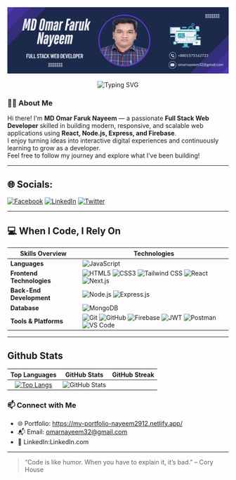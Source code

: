  <img alt="html5" src="Purple Blue Simple Professional Marketing Professional LinkedIn Article Cov_20250625_030910_0000.png" />
<p align="center">
  <img src="https://readme-typing-svg.demolab.com?font=Fira+Code&pause=1000&center=true&vCenter=true&width=435&lines=Hi+there;I'm+MD+Omar+Faruk+Nayeem;I'm+a+Full+Stack+Web+Developer;React+%7C+Node+%7C+Express+%7C+MongoDB;Firebase+Auth+%7C+API+Integration;" alt="Typing SVG" />
</p>


### 👨‍💻 About Me

Hi there! I'm **MD Omar Faruk Nayeem** — a passionate **Full Stack Web Developer** skilled in building modern, responsive, and scalable web applications using **React, Node.js, Express, and Firebase**.  
I enjoy turning ideas into interactive digital experiences and continuously learning to grow as a developer.  
Feel free to follow my journey and explore what I’ve been building!

---

## 🌐 Socials:
[![Facebook](https://img.shields.io/badge/Facebook-%231877F2.svg?logo=Facebook&logoColor=white)](https://www.facebook.com/share/19NvDcLP3E/)  [![LinkedIn](https://img.shields.io/badge/LinkedIn-%230077B5.svg?logo=linkedin&logoColor=white)]() [![Twitter](https://img.shields.io/badge/Twitter-%231DA1F2.svg?logo=Twitter&logoColor=white)]() 

---

## 💻 When I Code, I Rely On

| **Skills Overview**       | **Technologies**                                                                                                                                   |
|---------------------------|-----------------------------------------------------------------------------------------------------------------------------------------------------|
| **Languages**             | ![JavaScript](https://img.shields.io/badge/JavaScript-F7DF1E?logo=javascript&logoColor=black)  |
| **Frontend Technologies**| ![HTML5](https://img.shields.io/badge/HTML5-E34F26?logo=html5&logoColor=white) ![CSS3](https://img.shields.io/badge/CSS3-1572B6?logo=css3&logoColor=white) ![Tailwind CSS](https://img.shields.io/badge/Tailwind_CSS-38B2AC?logo=tailwind-css&logoColor=white) ![React](https://img.shields.io/badge/React-61DAFB?logo=react&logoColor=black) ![Next.js](https://img.shields.io/badge/Next.js-000000?logo=next.js&logoColor=white)  |
| **Back-End Development** | ![Node.js](https://img.shields.io/badge/Node.js-339933?logo=node.js&logoColor=white) ![Express.js](https://img.shields.io/badge/Express.js-000000?logo=express&logoColor=white)  |
| **Database**             | ![MongoDB](https://img.shields.io/badge/MongoDB-47A248?logo=mongodb&logoColor=white)  |
| **Tools & Platforms**    | ![Git](https://img.shields.io/badge/Git-F05032?logo=git&logoColor=white) ![GitHub](https://img.shields.io/badge/GitHub-181717?logo=github&logoColor=white) ![Firebase](https://img.shields.io/badge/Firebase-FFCA28?logo=firebase&logoColor=black) ![JWT](https://img.shields.io/badge/JWT-000000?logo=jsonwebtokens&logoColor=white) ![Postman](https://img.shields.io/badge/Postman-FF6C37?logo=postman&logoColor=white) ![VS Code](https://img.shields.io/badge/VS%20Code-007ACC?logo=visual-studio-code&logoColor=white) |

---



## Github Stats

| Top Languages | GitHub Stats | GitHub Streak |
|:---:|:---:|:---:|
| [![Top Langs](https://github-readme-stats.vercel.app/api/top-langs/?username=nayeem2912&layout=pie)](https://github.com/nayeem2912/github-readme-stats) | ![GitHub Stats](https://github-readme-stats.vercel.app/api?username=nayeem2912&show_icons=true&theme=transparent) | 
 



### 📫 Connect with Me

- 🌐 Portfolio: https://my-portfolio-nayeem2912.netlify.app/ 
- 📬 Email: omarnayeem32@gmail.com
- 🔗 LinkedIn:LinkedIn.com

---

> “Code is like humor. When you have to explain it, it’s bad.” – Cory House
